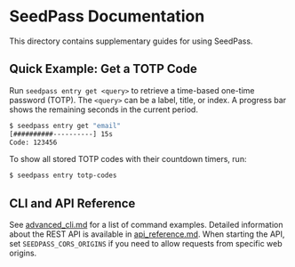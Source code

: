 # SeedPass Documentation

This directory contains supplementary guides for using SeedPass.

## Quick Example: Get a TOTP Code

Run `seedpass entry get <query>` to retrieve a time-based one-time password (TOTP).
The `<query>` can be a label, title, or index. A progress bar shows the remaining
seconds in the current period.

```bash
$ seedpass entry get "email"
[##########----------] 15s
Code: 123456
```

To show all stored TOTP codes with their countdown timers, run:

```bash
$ seedpass entry totp-codes
```

## CLI and API Reference

See [advanced_cli.md](advanced_cli.md) for a list of command examples. Detailed information about the REST API is available in [api_reference.md](api_reference.md). When starting the API, set `SEEDPASS_CORS_ORIGINS` if you need to allow requests from specific web origins.
